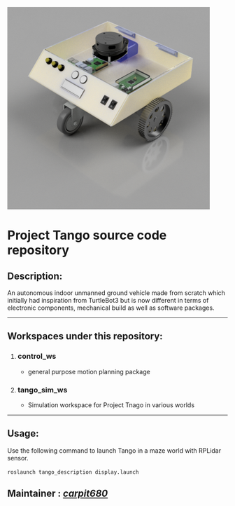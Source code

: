 ![Project Tango](tango_render.png)
# Project Tango source code repository 

## Description:
An autonomous indoor unmanned ground vehicle made from scratch which initially had inspiration from TurtleBot3 but is now different in terms of electronic components, mechanical build as well as software packages.

***

## Workspaces under this repository:
1. ###  control_ws 
    * general purpose motion planning package
2. ### tango_sim_ws
    * Simulation workspace for Project Tnago in various worlds

***

## Usage:
Use the following command to launch Tango in a maze world with RPLidar sensor.

```roslaunch tango_description display.launch```

## Maintainer : _[carpit680](https://gitlab.com/carpit680)_
